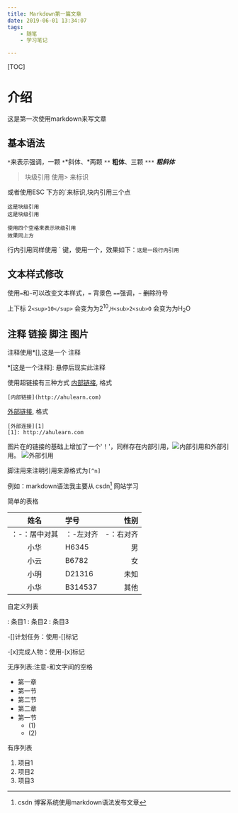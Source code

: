 ```yaml
---
title: Markdown第一篇文章
date: 2019-06-01 13:34:07
tags: 
	- 随笔 
	- 学习笔记

---
```

[TOC]

# 介绍

这是第一次使用markdown来写文章

## 基本语法
`*`来表示强调，一颗 `*`*斜体、*两颗 `**` **粗体**、三颗 `***` ***粗斜体***

> 块级引用
> 使用> 来标识

或者使用ESC 下方的\`来标识,块内引用三个点

```
这是块级引用
这是块级引用
```

    使用四个空格来表示块级引用
    效果同上方

行内引用同样使用 \` 键，使用一个，效果如下：`这是一段行内引用`

<!--more-->
## 文本样式修改

使用`=`和`~`可以改变文本样式，`=` 背景色 `==`强调，`~` ~~删除~~符号

上下标
2`<sup>10</sup>` 会变为为2<sup>10</sup>,`H<sub>2<sub>O` 会变为为H<sub>2</sub>O

## 注释 链接 脚注 图片

注释使用\*[],这是一个 注释

*[这是一个注释]: 悬停后现实此注释

使用超链接有三种方式
[内部链接](http://ahulearn.com), 格式

```
[内部链接](http://ahulearn.com)
```

[外部链接][1], 格式

```
[外部连接][1]
[1]: http://ahulearn.com
```



[1]:http://ahulearn.com#	"个人博客"
图片在的链接的基础上增加了一个'！'，同样存在内部引用，![内部引用](https://avatar.csdn.net/7/7/B/1_ralf_hx163com.jpg#pic_center "内部引用")和外部引用。
![外部引用][2]

[2]:https://avatar.csdn.net/7/7/B/1_ralf_hx163com.jpg#pic_center	" 外部引用 "

脚注用来注明引用来源格式为`[^n]`

例如：markdown语法我主要从 csdn[^1] 网站学习

[^1]: csdn 博客系统使用markdown语法发布文章

简单的表格

姓名|学号|性别
:-:|:-|-:
：-：居中对其|：-左对齐|-：右对齐
小华|H6345|男
小云|B6782|女
小明|D21316|未知
小华|B314537|其他

自定义列表

: 条目1
: 条目2
: 条目3

-[]计划任务：使用\-[]标记

-[x]完成人物：使用\-[x]标记

无序列表:注意\-和文字间的空格

- 第一章
 - 第一节
 - 第二节
- 第二章
 - 第一节
   - (1)
   - (2)

有序列表

1. 项目1
2. 项目2
3. 项目3

